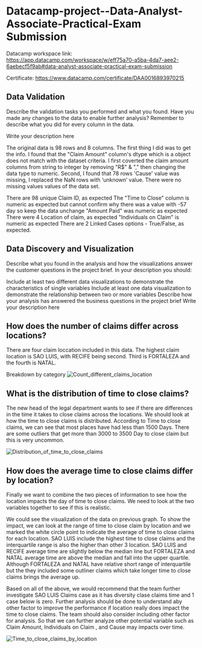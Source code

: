 # Datacamp-project--Data-Analyst-Associate-Practical-Exam Submission
Datacamp workspace link:
https://app.datacamp.com/workspace/w/eff75a70-a5ba-4da7-aee2-6aebecf5f9ab#data-analyst-associate-practical-exam-submission

Certificate:
https://www.datacamp.com/certificate/DAA0016893970215


## Data Validation

Describe the validation tasks you performed and what you found. Have you made any changes to the data to enable further analysis? Remember to describe what you did for every column in the data.

Write your description here

The original data is 98 rows and 8 columns. The first thing I did was to get the info. I found that the "Claim Amount" column's dtype which is a object does not match with the dataset criteria. I first coverted the claim amount columns from string to integer by removing "R$" & "," then changing the data type to numeric. Second, I found that 78 rows 'Cause' value was missing, I replaced the NaN rows with ‘unknown’ value. There were no missing values values of the data set.

There are 98 unique Claim ID, as expected
The "Time to Close" column is numeric as expected but cannot confirm why there was a value with -57 day so keep the data unchange
"Amount Paid" was numeric as expected
There were 4 Location of claim, as expected
"Individuals on Claim" is numeric as expected
There are 2 Linked Cases options - True/False, as expected.

## Data Discovery and Visualization

Describe what you found in the analysis and how the visualizations answer the customer questions in the project brief. In your description you should:

Include at least two different data visualizations to demonstrate the characteristics of single variables
Include at least one data visualization to demonstrate the relationship between two or more variables
Describe how your analysis has answered the business questions in the project brief
Write your description here

## How does the number of claims differ across locations?
There are four claim loccation included in this data. The highest claim location is SAO LUIS, with RECIFE being second. Third is FORTALEZA and the fourth is NATAL.

Breakdown by category
![Count_different_claims_location](https://user-images.githubusercontent.com/112617394/204235775-72647493-cdd2-4ba2-8aaf-7d1551ae1453.png)

## What is the distribution of time to close claims?
The new head of the legal department wants to see if there are differences in the time it takes to close claims across the locations. We should look at how the time to close claims is distributed. According to Time to close claims, we can see that most places have had less than 1500 Days. There are some outliers that get more than 3000 to 3500 Day to close claim but this is very uncommon.

![Distribution_of_time_to_close_claims](https://user-images.githubusercontent.com/112617394/204236411-4b8fae5c-e908-407b-9359-91ed429656cd.png)

## How does the average time to close claims differ by location?

Finally we want to combine the two pieces of information to see how the location impacts the day of time to close claims. We need to look at the two variables together to see if this is realistic.

We could see the visualization of the data on previous graph. To show the impact, we can look at the range of time to close claim by location and we marked the white circle point to indicate the average of time to close claims for each location. SAO LUIS include the highest time to close claims and the interquartile range is also the higher than other 3 location. SAO LUIS and RECIFE average time are slightly below the median line but FORTALEZA and NATAL average time are above the median and fall into the upper quartile. Although FORTALEZA and NATAL have relative short range of interquartile but the they included some outliner claims which take longer time to close claims brings the average up.

Based on all of the above, we would recommend that the team further investigate SAO LUIS Claims case as it has diversity clase claims time and 1 case below is zero. Further analysis should be done to understand aby other factor to improve the performance if location really does impact the time to close claims. The team should also consider including other factor for analysis. So that we can further analyze other potential variable such as Claim Amount, Individuals on Claim , and Cause may impacts over time.

![Time_to_close_claims_by_location](https://user-images.githubusercontent.com/112617394/204236569-d3e8ba59-a1b1-4f42-babb-43c1937412d6.png)
